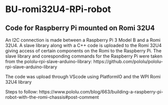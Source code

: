 # BU-romi32U4-RPi-robot
<h2>Code for Raspberry Pi mounted on Romi 32U4</h2>
<p>
An I2C connection is made between a Raspberry Pi 3 Model B and a Romi 32U4. A slave library along with a C++ code is uploaded to the Romi 32U4 giving access of certain components on the Romi to the Raspberry Pi. The slave library and coresponding commands for the Raspberry Pi were taken from the pololu-rpi-slave-arduino-library: https://github.com/pololu/pololu-rpi-slave-arduino-library
</p>
<p>The code was upload through VScode using PlatformIO and the WPI Romi 32U4 library</p>
<p>Steps to follow: https://www.pololu.com/blog/663/building-a-raspberry-pi-robot-with-the-romi-chassis#post-comment</p>
